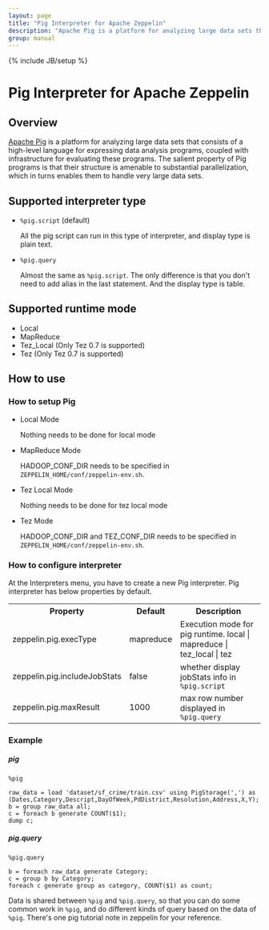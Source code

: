 ```yaml
---
layout: page
title: "Pig Interpreter for Apache Zeppelin"
description: "Apache Pig is a platform for analyzing large data sets that consists of a high-level language for expressing data analysis programs, coupled with infrastructure for evaluating these programs."
group: manual
---
```

{% include JB/setup %}


# Pig Interpreter for Apache Zeppelin

<div id="toc"></div>

## Overview
[Apache Pig](https://pig.apache.org/) is a platform for analyzing large data sets that consists of a high-level language for expressing data analysis programs, coupled with infrastructure for evaluating these programs. The salient property of Pig programs is that their structure is amenable to substantial parallelization, which in turns enables them to handle very large data sets.

## Supported interpreter type
  - `%pig.script` (default)
    
    All the pig script can run in this type of interpreter, and display type is plain text.
  
  - `%pig.query`
 
    Almost the same as `%pig.script`. The only difference is that you don't need to add alias in the last statement. And the display type is table.   

## Supported runtime mode
  - Local
  - MapReduce
  - Tez_Local (Only Tez 0.7 is supported)
  - Tez  (Only Tez 0.7 is supported)

## How to use

### How to setup Pig

- Local Mode

    Nothing needs to be done for local mode

- MapReduce Mode

    HADOOP\_CONF\_DIR needs to be specified in `ZEPPELIN_HOME/conf/zeppelin-env.sh`.

- Tez Local Mode
    
    Nothing needs to be done for tez local mode
    
- Tez Mode

    HADOOP\_CONF\_DIR and TEZ\_CONF\_DIR needs to be specified in `ZEPPELIN_HOME/conf/zeppelin-env.sh`.

### How to configure interpreter

At the Interpreters menu, you have to create a new Pig interpreter. Pig interpreter has below properties by default.

<table class="table-configuration">
    <tr>
        <th>Property</th>
        <th>Default</th>
        <th>Description</th>
    </tr>
    <tr>
        <td>zeppelin.pig.execType</td>
        <td>mapreduce</td>
        <td>Execution mode for pig runtime. local | mapreduce | tez_local | tez </td>
    </tr>
    <tr>
        <td>zeppelin.pig.includeJobStats</td>
        <td>false</td>
        <td>whether display jobStats info in <code>%pig.script</code></td>
    </tr>
    <tr>
        <td>zeppelin.pig.maxResult</td>
        <td>1000</td>
        <td>max row number displayed in <code>%pig.query</code></td>
    </tr>
</table>  

### Example

##### pig

```
%pig

raw_data = load 'dataset/sf_crime/train.csv' using PigStorage(',') as (Dates,Category,Descript,DayOfWeek,PdDistrict,Resolution,Address,X,Y);
b = group raw_data all;
c = foreach b generate COUNT($1);
dump c;
```

##### pig.query

```
%pig.query

b = foreach raw_data generate Category;
c = group b by Category;
foreach c generate group as category, COUNT($1) as count;
```

Data is shared between `%pig` and `%pig.query`, so that you can do some common work in `%pig`, and do different kinds of query based on the data of `%pig`. There's one pig tutorial note in zeppelin for your reference.
